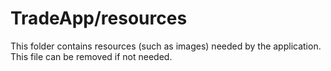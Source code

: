 # TradeApp/resources

This folder contains resources (such as images) needed by the application. This file can
be removed if not needed.
